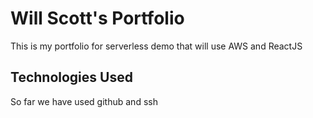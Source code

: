 # Will Scott's Portfolio
This is my portfolio for serverless demo that will use AWS and ReactJS

## Technologies Used
So far we have used github and ssh
